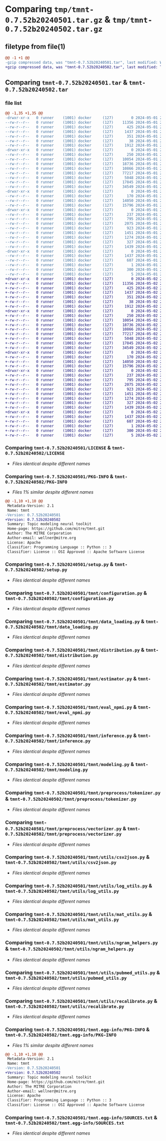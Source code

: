 # Comparing `tmp/tmnt-0.7.52b20240501.tar.gz` & `tmp/tmnt-0.7.52b20240502.tar.gz`

## filetype from file(1)

```diff
@@ -1 +1 @@
-gzip compressed data, was "tmnt-0.7.52b20240501.tar", last modified: Wed May  1 23:04:57 2024, max compression
+gzip compressed data, was "tmnt-0.7.52b20240502.tar", last modified: Thu May  2 23:05:38 2024, max compression
```

## Comparing `tmnt-0.7.52b20240501.tar` & `tmnt-0.7.52b20240502.tar`

### file list

```diff
@@ -1,35 +1,35 @@
-drwxr-xr-x   0 runner    (1001) docker     (127)        0 2024-05-01 23:04:57.790926 tmnt-0.7.52b20240501/
--rw-r--r--   0 runner    (1001) docker     (127)    11356 2024-05-01 23:04:47.000000 tmnt-0.7.52b20240501/LICENSE
--rw-r--r--   0 runner    (1001) docker     (127)      425 2024-05-01 23:04:47.000000 tmnt-0.7.52b20240501/NOTICE
--rw-r--r--   0 runner    (1001) docker     (127)     1437 2024-05-01 23:04:57.790926 tmnt-0.7.52b20240501/PKG-INFO
--rw-r--r--   0 runner    (1001) docker     (127)      351 2024-05-01 23:04:47.000000 tmnt-0.7.52b20240501/README.md
--rw-r--r--   0 runner    (1001) docker     (127)       38 2024-05-01 23:04:57.790926 tmnt-0.7.52b20240501/setup.cfg
--rw-r--r--   0 runner    (1001) docker     (127)     1912 2024-05-01 23:04:47.000000 tmnt-0.7.52b20240501/setup.py
-drwxr-xr-x   0 runner    (1001) docker     (127)        0 2024-05-01 23:04:57.786926 tmnt-0.7.52b20240501/tmnt/
--rw-r--r--   0 runner    (1001) docker     (127)      250 2024-05-01 23:04:47.000000 tmnt-0.7.52b20240501/tmnt/__init__.py
--rw-r--r--   0 runner    (1001) docker     (127)    10054 2024-05-01 23:04:47.000000 tmnt-0.7.52b20240501/tmnt/configuration.py
--rw-r--r--   0 runner    (1001) docker     (127)    18736 2024-05-01 23:04:47.000000 tmnt-0.7.52b20240501/tmnt/data_loading.py
--rw-r--r--   0 runner    (1001) docker     (127)    10866 2024-05-01 23:04:47.000000 tmnt-0.7.52b20240501/tmnt/distribution.py
--rw-r--r--   0 runner    (1001) docker     (127)    77217 2024-05-01 23:04:47.000000 tmnt-0.7.52b20240501/tmnt/estimator.py
--rw-r--r--   0 runner    (1001) docker     (127)     5048 2024-05-01 23:04:47.000000 tmnt-0.7.52b20240501/tmnt/eval_npmi.py
--rw-r--r--   0 runner    (1001) docker     (127)    17845 2024-05-01 23:04:47.000000 tmnt-0.7.52b20240501/tmnt/inference.py
--rw-r--r--   0 runner    (1001) docker     (127)    34549 2024-05-01 23:04:47.000000 tmnt-0.7.52b20240501/tmnt/modeling.py
-drwxr-xr-x   0 runner    (1001) docker     (127)        0 2024-05-01 23:04:57.790926 tmnt-0.7.52b20240501/tmnt/preprocess/
--rw-r--r--   0 runner    (1001) docker     (127)      170 2024-05-01 23:04:47.000000 tmnt-0.7.52b20240501/tmnt/preprocess/__init__.py
--rw-r--r--   0 runner    (1001) docker     (127)    14050 2024-05-01 23:04:47.000000 tmnt-0.7.52b20240501/tmnt/preprocess/tokenizer.py
--rw-r--r--   0 runner    (1001) docker     (127)    15796 2024-05-01 23:04:47.000000 tmnt-0.7.52b20240501/tmnt/preprocess/vectorizer.py
-drwxr-xr-x   0 runner    (1001) docker     (127)        0 2024-05-01 23:04:57.790926 tmnt-0.7.52b20240501/tmnt/utils/
--rw-r--r--   0 runner    (1001) docker     (127)      237 2024-05-01 23:04:47.000000 tmnt-0.7.52b20240501/tmnt/utils/__init__.py
--rw-r--r--   0 runner    (1001) docker     (127)      795 2024-05-01 23:04:47.000000 tmnt-0.7.52b20240501/tmnt/utils/csv2json.py
--rw-r--r--   0 runner    (1001) docker     (127)     2075 2024-05-01 23:04:47.000000 tmnt-0.7.52b20240501/tmnt/utils/log_utils.py
--rw-r--r--   0 runner    (1001) docker     (127)      923 2024-05-01 23:04:47.000000 tmnt-0.7.52b20240501/tmnt/utils/mat_utils.py
--rw-r--r--   0 runner    (1001) docker     (127)     1451 2024-05-01 23:04:47.000000 tmnt-0.7.52b20240501/tmnt/utils/ngram_helpers.py
--rw-r--r--   0 runner    (1001) docker     (127)     1274 2024-05-01 23:04:47.000000 tmnt-0.7.52b20240501/tmnt/utils/pubmed_utils.py
--rw-r--r--   0 runner    (1001) docker     (127)      327 2024-05-01 23:04:47.000000 tmnt-0.7.52b20240501/tmnt/utils/random.py
--rw-r--r--   0 runner    (1001) docker     (127)     1439 2024-05-01 23:04:47.000000 tmnt-0.7.52b20240501/tmnt/utils/recalibrate.py
-drwxr-xr-x   0 runner    (1001) docker     (127)        0 2024-05-01 23:04:57.790926 tmnt-0.7.52b20240501/tmnt.egg-info/
--rw-r--r--   0 runner    (1001) docker     (127)     1437 2024-05-01 23:04:57.000000 tmnt-0.7.52b20240501/tmnt.egg-info/PKG-INFO
--rw-r--r--   0 runner    (1001) docker     (127)      607 2024-05-01 23:04:57.000000 tmnt-0.7.52b20240501/tmnt.egg-info/SOURCES.txt
--rw-r--r--   0 runner    (1001) docker     (127)        1 2024-05-01 23:04:57.000000 tmnt-0.7.52b20240501/tmnt.egg-info/dependency_links.txt
--rw-r--r--   0 runner    (1001) docker     (127)      300 2024-05-01 23:04:57.000000 tmnt-0.7.52b20240501/tmnt.egg-info/requires.txt
--rw-r--r--   0 runner    (1001) docker     (127)        5 2024-05-01 23:04:57.000000 tmnt-0.7.52b20240501/tmnt.egg-info/top_level.txt
+drwxr-xr-x   0 runner    (1001) docker     (127)        0 2024-05-02 23:05:38.728680 tmnt-0.7.52b20240502/
+-rw-r--r--   0 runner    (1001) docker     (127)    11356 2024-05-02 23:05:28.000000 tmnt-0.7.52b20240502/LICENSE
+-rw-r--r--   0 runner    (1001) docker     (127)      425 2024-05-02 23:05:28.000000 tmnt-0.7.52b20240502/NOTICE
+-rw-r--r--   0 runner    (1001) docker     (127)     1437 2024-05-02 23:05:38.728680 tmnt-0.7.52b20240502/PKG-INFO
+-rw-r--r--   0 runner    (1001) docker     (127)      351 2024-05-02 23:05:28.000000 tmnt-0.7.52b20240502/README.md
+-rw-r--r--   0 runner    (1001) docker     (127)       38 2024-05-02 23:05:38.728680 tmnt-0.7.52b20240502/setup.cfg
+-rw-r--r--   0 runner    (1001) docker     (127)     1912 2024-05-02 23:05:28.000000 tmnt-0.7.52b20240502/setup.py
+drwxr-xr-x   0 runner    (1001) docker     (127)        0 2024-05-02 23:05:38.724681 tmnt-0.7.52b20240502/tmnt/
+-rw-r--r--   0 runner    (1001) docker     (127)      250 2024-05-02 23:05:28.000000 tmnt-0.7.52b20240502/tmnt/__init__.py
+-rw-r--r--   0 runner    (1001) docker     (127)    10054 2024-05-02 23:05:28.000000 tmnt-0.7.52b20240502/tmnt/configuration.py
+-rw-r--r--   0 runner    (1001) docker     (127)    18736 2024-05-02 23:05:28.000000 tmnt-0.7.52b20240502/tmnt/data_loading.py
+-rw-r--r--   0 runner    (1001) docker     (127)    10866 2024-05-02 23:05:28.000000 tmnt-0.7.52b20240502/tmnt/distribution.py
+-rw-r--r--   0 runner    (1001) docker     (127)    77217 2024-05-02 23:05:28.000000 tmnt-0.7.52b20240502/tmnt/estimator.py
+-rw-r--r--   0 runner    (1001) docker     (127)     5048 2024-05-02 23:05:28.000000 tmnt-0.7.52b20240502/tmnt/eval_npmi.py
+-rw-r--r--   0 runner    (1001) docker     (127)    17845 2024-05-02 23:05:28.000000 tmnt-0.7.52b20240502/tmnt/inference.py
+-rw-r--r--   0 runner    (1001) docker     (127)    34549 2024-05-02 23:05:28.000000 tmnt-0.7.52b20240502/tmnt/modeling.py
+drwxr-xr-x   0 runner    (1001) docker     (127)        0 2024-05-02 23:05:38.724681 tmnt-0.7.52b20240502/tmnt/preprocess/
+-rw-r--r--   0 runner    (1001) docker     (127)      170 2024-05-02 23:05:28.000000 tmnt-0.7.52b20240502/tmnt/preprocess/__init__.py
+-rw-r--r--   0 runner    (1001) docker     (127)    14050 2024-05-02 23:05:28.000000 tmnt-0.7.52b20240502/tmnt/preprocess/tokenizer.py
+-rw-r--r--   0 runner    (1001) docker     (127)    15796 2024-05-02 23:05:28.000000 tmnt-0.7.52b20240502/tmnt/preprocess/vectorizer.py
+drwxr-xr-x   0 runner    (1001) docker     (127)        0 2024-05-02 23:05:38.724681 tmnt-0.7.52b20240502/tmnt/utils/
+-rw-r--r--   0 runner    (1001) docker     (127)      237 2024-05-02 23:05:28.000000 tmnt-0.7.52b20240502/tmnt/utils/__init__.py
+-rw-r--r--   0 runner    (1001) docker     (127)      795 2024-05-02 23:05:28.000000 tmnt-0.7.52b20240502/tmnt/utils/csv2json.py
+-rw-r--r--   0 runner    (1001) docker     (127)     2075 2024-05-02 23:05:28.000000 tmnt-0.7.52b20240502/tmnt/utils/log_utils.py
+-rw-r--r--   0 runner    (1001) docker     (127)      923 2024-05-02 23:05:28.000000 tmnt-0.7.52b20240502/tmnt/utils/mat_utils.py
+-rw-r--r--   0 runner    (1001) docker     (127)     1451 2024-05-02 23:05:28.000000 tmnt-0.7.52b20240502/tmnt/utils/ngram_helpers.py
+-rw-r--r--   0 runner    (1001) docker     (127)     1274 2024-05-02 23:05:28.000000 tmnt-0.7.52b20240502/tmnt/utils/pubmed_utils.py
+-rw-r--r--   0 runner    (1001) docker     (127)      327 2024-05-02 23:05:28.000000 tmnt-0.7.52b20240502/tmnt/utils/random.py
+-rw-r--r--   0 runner    (1001) docker     (127)     1439 2024-05-02 23:05:28.000000 tmnt-0.7.52b20240502/tmnt/utils/recalibrate.py
+drwxr-xr-x   0 runner    (1001) docker     (127)        0 2024-05-02 23:05:38.724681 tmnt-0.7.52b20240502/tmnt.egg-info/
+-rw-r--r--   0 runner    (1001) docker     (127)     1437 2024-05-02 23:05:38.000000 tmnt-0.7.52b20240502/tmnt.egg-info/PKG-INFO
+-rw-r--r--   0 runner    (1001) docker     (127)      607 2024-05-02 23:05:38.000000 tmnt-0.7.52b20240502/tmnt.egg-info/SOURCES.txt
+-rw-r--r--   0 runner    (1001) docker     (127)        1 2024-05-02 23:05:38.000000 tmnt-0.7.52b20240502/tmnt.egg-info/dependency_links.txt
+-rw-r--r--   0 runner    (1001) docker     (127)      300 2024-05-02 23:05:38.000000 tmnt-0.7.52b20240502/tmnt.egg-info/requires.txt
+-rw-r--r--   0 runner    (1001) docker     (127)        5 2024-05-02 23:05:38.000000 tmnt-0.7.52b20240502/tmnt.egg-info/top_level.txt
```

### Comparing `tmnt-0.7.52b20240501/LICENSE` & `tmnt-0.7.52b20240502/LICENSE`

 * *Files identical despite different names*

### Comparing `tmnt-0.7.52b20240501/PKG-INFO` & `tmnt-0.7.52b20240502/PKG-INFO`

 * *Files 1% similar despite different names*

```diff
@@ -1,10 +1,10 @@
 Metadata-Version: 2.1
 Name: tmnt
-Version: 0.7.52b20240501
+Version: 0.7.52b20240502
 Summary: Topic modeling neural toolkit
 Home-page: https://github.com/mitre/tmnt.git
 Author: The MITRE Corporation
 Author-email: wellner@mitre.org
 License: Apache
 Classifier: Programming Language :: Python :: 3
 Classifier: License :: OSI Approved :: Apache Software License
```

### Comparing `tmnt-0.7.52b20240501/setup.py` & `tmnt-0.7.52b20240502/setup.py`

 * *Files identical despite different names*

### Comparing `tmnt-0.7.52b20240501/tmnt/configuration.py` & `tmnt-0.7.52b20240502/tmnt/configuration.py`

 * *Files identical despite different names*

### Comparing `tmnt-0.7.52b20240501/tmnt/data_loading.py` & `tmnt-0.7.52b20240502/tmnt/data_loading.py`

 * *Files identical despite different names*

### Comparing `tmnt-0.7.52b20240501/tmnt/distribution.py` & `tmnt-0.7.52b20240502/tmnt/distribution.py`

 * *Files identical despite different names*

### Comparing `tmnt-0.7.52b20240501/tmnt/estimator.py` & `tmnt-0.7.52b20240502/tmnt/estimator.py`

 * *Files identical despite different names*

### Comparing `tmnt-0.7.52b20240501/tmnt/eval_npmi.py` & `tmnt-0.7.52b20240502/tmnt/eval_npmi.py`

 * *Files identical despite different names*

### Comparing `tmnt-0.7.52b20240501/tmnt/inference.py` & `tmnt-0.7.52b20240502/tmnt/inference.py`

 * *Files identical despite different names*

### Comparing `tmnt-0.7.52b20240501/tmnt/modeling.py` & `tmnt-0.7.52b20240502/tmnt/modeling.py`

 * *Files identical despite different names*

### Comparing `tmnt-0.7.52b20240501/tmnt/preprocess/tokenizer.py` & `tmnt-0.7.52b20240502/tmnt/preprocess/tokenizer.py`

 * *Files identical despite different names*

### Comparing `tmnt-0.7.52b20240501/tmnt/preprocess/vectorizer.py` & `tmnt-0.7.52b20240502/tmnt/preprocess/vectorizer.py`

 * *Files identical despite different names*

### Comparing `tmnt-0.7.52b20240501/tmnt/utils/csv2json.py` & `tmnt-0.7.52b20240502/tmnt/utils/csv2json.py`

 * *Files identical despite different names*

### Comparing `tmnt-0.7.52b20240501/tmnt/utils/log_utils.py` & `tmnt-0.7.52b20240502/tmnt/utils/log_utils.py`

 * *Files identical despite different names*

### Comparing `tmnt-0.7.52b20240501/tmnt/utils/mat_utils.py` & `tmnt-0.7.52b20240502/tmnt/utils/mat_utils.py`

 * *Files identical despite different names*

### Comparing `tmnt-0.7.52b20240501/tmnt/utils/ngram_helpers.py` & `tmnt-0.7.52b20240502/tmnt/utils/ngram_helpers.py`

 * *Files identical despite different names*

### Comparing `tmnt-0.7.52b20240501/tmnt/utils/pubmed_utils.py` & `tmnt-0.7.52b20240502/tmnt/utils/pubmed_utils.py`

 * *Files identical despite different names*

### Comparing `tmnt-0.7.52b20240501/tmnt/utils/recalibrate.py` & `tmnt-0.7.52b20240502/tmnt/utils/recalibrate.py`

 * *Files identical despite different names*

### Comparing `tmnt-0.7.52b20240501/tmnt.egg-info/PKG-INFO` & `tmnt-0.7.52b20240502/tmnt.egg-info/PKG-INFO`

 * *Files 1% similar despite different names*

```diff
@@ -1,10 +1,10 @@
 Metadata-Version: 2.1
 Name: tmnt
-Version: 0.7.52b20240501
+Version: 0.7.52b20240502
 Summary: Topic modeling neural toolkit
 Home-page: https://github.com/mitre/tmnt.git
 Author: The MITRE Corporation
 Author-email: wellner@mitre.org
 License: Apache
 Classifier: Programming Language :: Python :: 3
 Classifier: License :: OSI Approved :: Apache Software License
```

### Comparing `tmnt-0.7.52b20240501/tmnt.egg-info/SOURCES.txt` & `tmnt-0.7.52b20240502/tmnt.egg-info/SOURCES.txt`

 * *Files identical despite different names*


